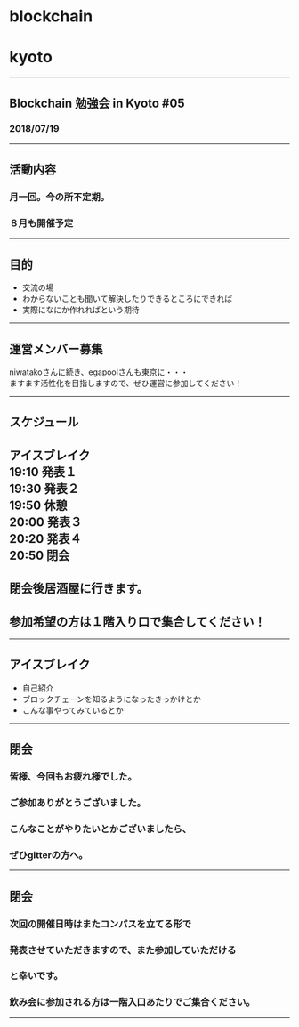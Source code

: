 # blockchain
# kyoto
---
## Blockchain 勉強会 in Kyoto #05
### 2018/07/19
---
## 活動内容
### 月一回。今の所不定期。
### ８月も開催予定     
     
---
## 目的
- 交流の場      
- わからないことも聞いて解決したりできるところにできれば    
- 実際になにか作れればという期待    

---
## 運営メンバー募集
niwatakoさんに続き、egapoolさんも東京に・・・     
ますます活性化を目指しますので、ぜひ運営に参加してください！   
     
---
## スケジュール
アイスブレイク     
19:10  発表１    
19:30  発表２    
19:50  休憩    
20:00  発表３    
20:20  発表４    
20:50  閉会    
---
## 閉会後居酒屋に行きます。
## 参加希望の方は１階入り口で集合してください！
---
## アイスブレイク
- 自己紹介    
- ブロックチェーンを知るようになったきっかけとか    
- こんな事やってみているとか    

---
## 閉会
### 皆様、今回もお疲れ様でした。
### ご参加ありがとうございました。
### こんなことがやりたいとかございましたら、
### ぜひgitterの方へ。

---
## 閉会
### 次回の開催日時はまたコンパスを立てる形で
### 発表させていただきますので、また参加していただける
### と幸いです。
### 飲み会に参加される方は一階入口あたりでご集合ください。
----
